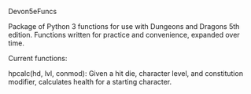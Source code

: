 Devon5eFuncs

Package of Python 3 functions for use with Dungeons and Dragons
5th edition. Functions written for practice and convenience, expanded
over time. 

Current functions:

hpcalc(hd, lvl, conmod):
    Given a hit die, character level, and constitution modifier,
    calculates health for a starting character.
